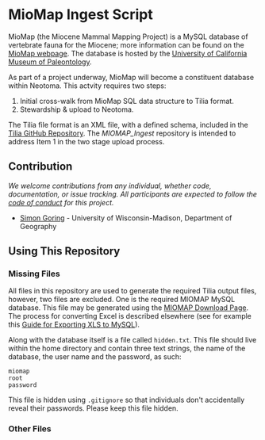 # MioMap Ingest Script

MioMap (the Miocene Mammal Mapping Project) is a MySQL database of vertebrate fauna for the Miocene; more information can be found on the [MioMap webpage](http://www.ucmp.berkeley.edu/miomap/).  The database is hosted by the [University of California Museum of Paleontology](http://www.ucmp.berkeley.edu/).

As part of a project underway, MioMap will become a constituent database within Neotoma.  This actvity requires two steps:

1. Initial cross-walk from MioMap SQL data structure to Tilia format.
2. Stewardship & upload to Neotoma.

The Tilia file format is an XML file, with a defined schema, included in the [Tilia GitHub Repository](https://github.com/NeotomaDB/Tilia).  The *MIOMAP_Ingest* repository is intended to address Item 1 in the two stage upload process.

## Contribution

*We welcome contributions from any individual, whether code, documentation, or issue tracking.  All participants are expected to follow the [code of conduct](https://github.com/Neotomadb/MIOMAP_Ingest/blob/master/code_of_conduct.md) for this project.*

+ [Simon Goring](http://goring.org) - University of Wisconsin-Madison, Department of Geography

## Using This Repository

### Missing Files

All files in this repository are used to generate the required Tilia output files, however, two files are excluded.  One is the required MIOMAP MySQL database.  This file may be generated using the [MIOMAP Download Page](http://www.ucmp.berkeley.edu/faunmap/use/datadownload.html).  The process for converting Excel is described elsewhere (see for example this [Guide for Exporting XLS to MySQL](https://dev.mysql.com/doc/mysql-for-excel/en/mysql-for-excel-export.html)).

Along with the database itself is a file called `hidden.txt`.  This file should live within the home directory and contain three text strings, the name of the database, the user name and the password, as such:

```
miomap
root
password
```

This file is hidden using `.gitignore` so that individuals don't accidentally reveal their passwords.  Please keep this file hidden.

### Other Files

